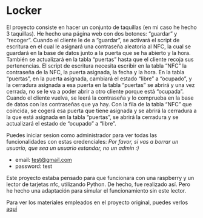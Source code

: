 # Locker

El proyecto consiste en hacer un conjunto de taquillas (en mi caso he hecho 3 taquillas). He hecho una página web con dos botones: “guardar” y “recoger”. Cuando el cliente le de a “guardar”, se activará el script de escritura en el cual le asignará una contraseña aleatoria al NFC, la cual se guardará en la base de datos junto a la puerta que se ha abierto y la hora. También se actualizará en la tabla “puertas” hasta que el cliente recoja sus pertenencias. El script de escritura necesita escribir en la tabla “NFC” la contraseña de la NFC, la puerta asignada, la fecha y la hora. En la tabla “puertas”, en la puerta asignada, cambiará el estado “libre” a “ocupado”, y la cerradura asignada a esa puerta en la tabla “puertas” se abrirá y una vez cerrada, no se le va a poder abrir a otro cliente porque está “ocupada”. Cuando el cliente vuelva, se leerá la contraseña y lo comprueba en la base de datos con las contraseñas que ya hay. Con la fila de la tabla “NFC” que coincida, se cogerá esa puerta que tiene asignada y se abrirá la cerradura a la que está asignada en la tabla “puertas”, se abrirá la cerradura y se actualizará el estado de “ocupado” a “libre”.

Puedes iniciar sesion como administrador para ver todas las funcionalidades con estas credenciales:
_Por favor, si vas a borrar un usuario, que sea un usuario estandar, no un admin :)_
* email: test@gmail.com
* password: test

Este proyecto estaba pensado para que funcionara con una raspberry y un lector de tarjetas nfc, utilizando Python. De hecho, fue realizado así.
Pero he hecho una adaptación para simular el funcionamiento sin este lector.

Para ver los materiales empleados en el proyecto original, puedes verlos [aquí](https://proyectomireyachaparro.000webhostapp.com/materiales.php)
